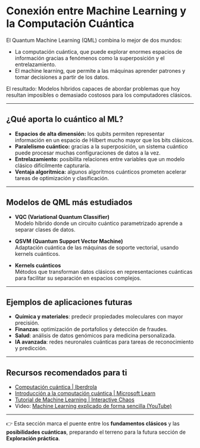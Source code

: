 # Conexión entre Machine Learning y la Computación Cuántica 

El Quantum Machine Learning (QML) combina lo mejor de dos mundos:  
- La computación cuántica, que puede explorar enormes espacios de información gracias a fenómenos como la superposición y el entrelazamiento.  
- El machine learning, que permite a las máquinas aprender patrones y tomar decisiones a partir de los datos.  

El resultado: Modelos híbridos capaces de abordar problemas que hoy resultan imposibles o demasiado costosos para los computadores clásicos.

---

## ¿Qué aporta lo cuántico al ML?

- **Espacios de alta dimensión:** los qubits permiten representar información en un espacio de Hilbert mucho mayor que los bits clásicos.  
- **Paralelismo cuántico:** gracias a la superposición, un sistema cuántico puede procesar muchas configuraciones de datos a la vez.  
- **Entrelazamiento:** posibilita relaciones entre variables que un modelo clásico difícilmente capturaría.  
- **Ventaja algorítmica:** algunos algoritmos cuánticos prometen acelerar tareas de optimización y clasificación.  

---

## Modelos de QML más estudiados

- **VQC (Variational Quantum Classifier)**  
  Modelo híbrido donde un circuito cuántico parametrizado aprende a separar clases de datos.  

- **QSVM (Quantum Support Vector Machine)**  
  Adaptación cuántica de las máquinas de soporte vectorial, usando kernels cuánticos.  

- **Kernels cuánticos**  
  Métodos que transforman datos clásicos en representaciones cuánticas para facilitar su separación en espacios complejos.  

---

## Ejemplos de aplicaciones futuras
- **Química y materiales**: predecir propiedades moleculares con mayor precisión.  
- **Finanzas**: optimización de portafolios y detección de fraudes.  
- **Salud**: análisis de datos genómicos para medicina personalizada.  
- **IA avanzada**: redes neuronales cuánticas para tareas de reconocimiento y predicción.  

---

## Recursos recomendados para ti
- [Computación cuántica | Iberdrola](https://www.iberdrola.com/innovacion/que-es-computacion-cuantica)  
- [Introducción a la computación cuántica | Microsoft Learn](https://learn.microsoft.com/es-es/azure/quantum/overview-understanding-quantum-computing)  
- [Tutorial de Machine Learning | Interactive Chaos](https://interactivechaos.com/es/manual/tutorial-de-machine-learning/tutorial-de-machine-learning)  
- Video: [Machine Learning explicado de forma sencilla (YouTube)](https://www.youtube.com/watch?v=n-DflQldMuc)  

---

👉 Esta sección marca el puente entre los **fundamentos clásicos** y las **posibilidades cuánticas**, preparando el terreno para la futura sección de **Exploración práctica**.
